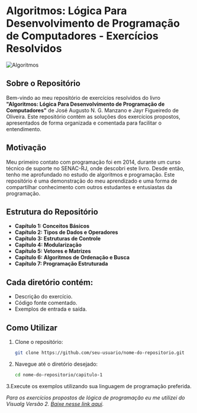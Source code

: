
# **Algoritmos: Lógica Para Desenvolvimento de Programação de Computadores - Exercícios Resolvidos**

![Algoritmos](https://github.com/JulioCesarSantosdv/Logica-com-Algoritimos/assets/64735040/69c41a4c-4922-48b0-b62f-7609099853b0)

## **Sobre o Repositório**

Bem-vindo ao meu repositório de exercícios resolvidos do livro **"Algoritmos: Lógica Para Desenvolvimento de Programação de Computadores"** de José Augusto N. G. Manzano e Jayr Figueiredo de Oliveira. 
Este repositório contém as soluções dos exercícios propostos, apresentados de forma organizada e comentada para facilitar o entendimento.

## **Motivação**
Meu primeiro contato com programação foi em 2014, durante um curso técnico de suporte no SENAC-RJ, onde descobri este livro. Desde então, tenho me aprofundado no estudo de algoritmos e programação. Este repositório é uma demonstração do meu aprendizado e uma forma de compartilhar conhecimento com outros estudantes e entusiastas da programação.

## Estrutura do Repositório

- **Capítulo 1: Conceitos Básicos**
- **Capítulo 2: Tipos de Dados e Operadores**
- **Capítulo 3: Estruturas de Controle**
- **Capítulo 4: Modularização**
- **Capítulo 5: Vetores e Matrizes**
- **Capítulo 6: Algoritmos de Ordenação e Busca**
- **Capítulo 7: Programação Estruturada**

## Cada diretório contém:
- Descrição do exercício.
- Código fonte comentado.
- Exemplos de entrada e saída.

## Como Utilizar
1. Clone o repositório:
   ```bash
   git clone https://github.com/seu-usuario/nome-do-repositorio.git
   
2. Navegue até o diretório desejado:
   ```bash
   cd nome-do-repositorio/capitulo-1

3.Execute os exemplos utilizando sua linguagem de programação preferida.

*Para os exercícios propostos de lógica de programação eu me utilizei do Visualg Versão 2.
[Baixe nesse link aqui](https://drive.usercontent.google.com/download?id=0B_vT-i7MAG_KXzVvWlpBSkNoWFk&export=download&authuser=0).*

